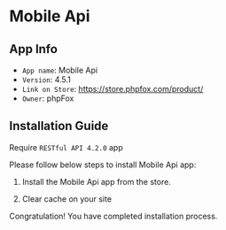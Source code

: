 # Mobile Api

## App Info

- `App name`: Mobile Api
- `Version`: 4.5.1
- `Link on Store`: https://store.phpfox.com/product/
- `Owner`: phpFox

## Installation Guide

Require `RESTful API 4.2.0` app

Please follow below steps to install Mobile Api app:

1. Install the Mobile Api app from the store.

2. Clear cache on your site

Congratulation! You have completed installation process.